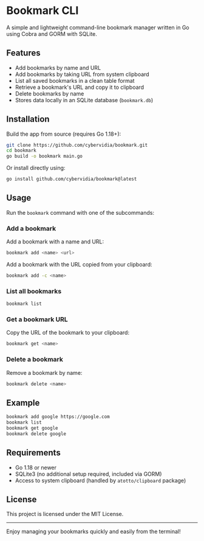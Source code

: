# Bookmark CLI

A simple and lightweight command-line bookmark manager written in Go using Cobra and GORM with SQLite.

## Features

- Add bookmarks by name and URL  
- Add bookmarks by taking URL from system clipboard  
- List all saved bookmarks in a clean table format  
- Retrieve a bookmark's URL and copy it to clipboard  
- Delete bookmarks by name  
- Stores data locally in an SQLite database (`bookmark.db`)  

## Installation

Build the app from source (requires Go 1.18+):

```bash
git clone https://github.com/cybervidia/bookmark.git
cd bookmark
go build -o bookmark main.go
```

Or install directly using:

```bash
go install github.com/cybervidia/bookmark@latest
```

## Usage

Run the `bookmark` command with one of the subcommands:

### Add a bookmark

Add a bookmark with a name and URL:

```bash
bookmark add <name> <url>
```

Add a bookmark with the URL copied from your clipboard:

```bash
bookmark add -c <name>
```

### List all bookmarks

```bash
bookmark list
```

### Get a bookmark URL

Copy the URL of the bookmark to your clipboard:

```bash
bookmark get <name>
```

### Delete a bookmark

Remove a bookmark by name:

```bash
bookmark delete <name>
```

## Example

```bash
bookmark add google https://google.com
bookmark list
bookmark get google
bookmark delete google
```

## Requirements

- Go 1.18 or newer  
- SQLite3 (no additional setup required, included via GORM)  
- Access to system clipboard (handled by `atotto/clipboard` package)  

## License

This project is licensed under the MIT License.

---

Enjoy managing your bookmarks quickly and easily from the terminal!
